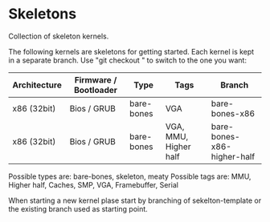 # Skeletons
Collection of skeleton kernels.

The following kernels are skeletons for getting started. Each kernel
is kept in a separate branch. Use "git checkout <branch>" to switch to
the one you want:

| Architecture | Firmware / Bootloader | Type       | Tags | Branch
| ------------ | --------------------- | ---------- | ---- | ------
| x86 (32bit)  | Bios / GRUB           | bare-bones | VGA  | bare-bones-x86
| x86 (32bit)  | Bios / GRUB           | bare-bones | VGA, MMU, Higher half  | bare-bones-x86-higher-half

Possible types are: bare-bones, skeleton, meaty
Possible tags are: MMU, Higher half, Caches, SMP, VGA, Framebuffer,
Serial

When starting a new kernel plase start by branching of
sekelton-template or the existing branch used as starting point.

